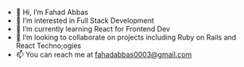 - 👋 Hi, I’m Fahad Abbas
- 👀 I’m interested in Full Stack Development
- 🌱 I’m currently learning React for Frontend Dev
- 💞️ I’m looking to collaborate on projects including Ruby on Rails and React Techno;ogies
- 📫 You can reach me at fahadabbas0003@gmail.com

<!---
Fahad003/Fahad003 is a ✨ special ✨ repository because its `README.md` (this file) appears on your GitHub profile.
You can click the Preview link to take a look at your changes.
--->
